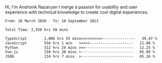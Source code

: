 Hi, I'm Andronik Nazaryan
I merge a passion for usability and user experience with technical knowledge to create cool digital experiences.


<!--START_SECTION:waka-->

```txt
From: 28 March 2020 - To: 10 September 2023

Total Time: 2,550 hrs 58 mins

TypeScript        1,006 hrs 55 mins>>>>>>>>>>---------------   39.47 %
JavaScript        556 hrs 1 min   >>>>>--------------------   21.80 %
Python            312 hrs 24 mins >>>----------------------   12.25 %
Vue.js            150 hrs 20 mins >------------------------   05.89 %
JSON              134 hrs 7 mins  >------------------------   05.26 %
```

<!--END_SECTION:waka-->
